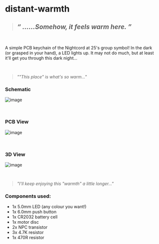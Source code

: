 # distant-warmth

> <h2> <i>“	......Somehow, it feels warm here.	”</i></h2>

</br>

<p>A simple PCB keychain of the Nightcord at 25's group symbol! In the dark (or grasped in your hand), a LED lights up.
It may not do much, but at least it'll get you through this dark night...</p>
</br>

> <p><i>""This place" is what's so warm..."</i></p>
<h3>Schematic</h3>

![image](https://github.com/user-attachments/assets/835e886d-ce32-4525-a126-11ca0bd16927)

</br>

<h3>PCB View</h3>

![image](https://github.com/user-attachments/assets/8f59e636-d307-4171-8517-376d3896800a)

</br>

<h3>3D View</h3>

![image](https://github.com/user-attachments/assets/deb3663c-a174-4380-a234-2481cfedef42)

</br>

> <p><i>"I'll keep enjoying this "warmth" a little longer..."</i></p>
<h3>Components used:</h3>
<ul>
  <li>1x 5.0mm LED (any colour you want!)</li>
  <li>1x 6.0mm push button</li>
  <li>1x CR2032 battery cell</li>
  <li>1x motor disc</li>
  <li>2x NPC transistor</li>
  <li>3x 4.7K resistor</li>
  <li>1x 470R resistor</li>
</ul>
